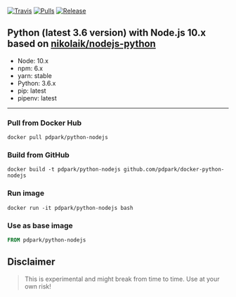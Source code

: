 [![Travis](https://img.shields.io/travis/pdpark/docker-python-nodejs.svg?style=flat-square)](https://travis-ci.org/pdpark/docker-python-nodejs)
[![Pulls](https://img.shields.io/docker/pulls/pdpark/python-nodejs.svg?style=flat-square)](https://hub.docker.com/r/pdpark/python-nodejs/)
[![Release](https://img.shields.io/github/release/pdpark/docker-python-nodejs.svg?style=flat-square)](https://github.com/pdpark/docker-python-nodejs/releases)

## Python (latest 3.6 version) with Node.js 10.x based on [nikolaik/nodejs-python](https://github.com/nikolaik/docker-nodejs-python)
- Node: 10.x
- npm: 6.x
- yarn: stable
- Python: 3.6.x
- pip: latest
- pipenv: latest

----
### Pull from Docker Hub
```
docker pull pdpark/python-nodejs
```

### Build from GitHub
```
docker build -t pdpark/python-nodejs github.com/pdpark/docker-python-nodejs
```

### Run image
```
docker run -it pdpark/python-nodejs bash
```

### Use as base image
```Dockerfile
FROM pdpark/python-nodejs
```

## Disclaimer
> This is experimental and might break from time to time. Use at your own risk!
